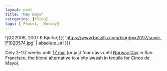 ```yaml
---
layout: post
title: "May Days"
categories: [fStop]
tags: [_Phase1, _Norway]
---
```



![(C)2006, 2007 K Bjorke]({{ 'https://www.botzilla.com/blog/pix2007/sonic-P1020574.jpg' | absolute_url }})


Only 2-1/2 weeks until <a href="{{ site.baseurl }}{% post_url 2006-05-18-17-mai %}">17 mai</a> (or just four days until <a href="http://norwayday.org/nd/index.html">Norway Day</a> in San Francisco, the blond alternative to a city awash in tequila for Cinco de Mayo).
